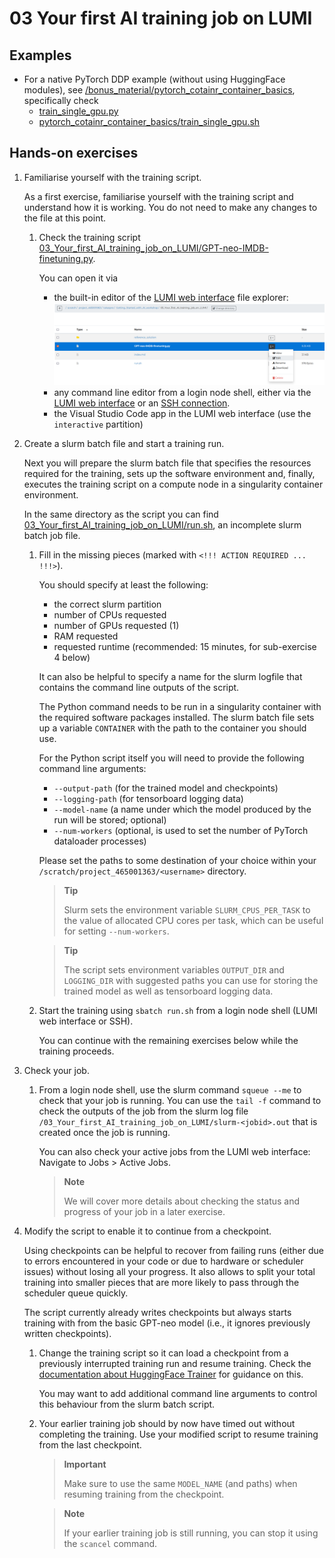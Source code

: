 # 03 Your first AI training job on LUMI

## Examples

- For a native PyTorch DDP example (without using HuggingFace modules), see [/bonus_material/pytorch_cotainr_container_basics](/bonus_material/pytorch_cotainr_container_basics), specifically check
  - [train_single_gpu.py](/bonus_material/pytorch_cotainr_container_basics/train_single_gpu.py)
  - [pytorch_cotainr_container_basics/train_single_gpu.sh](/bonus_material/pytorch_cotainr_container_basics/train_single_gpu.sh)

## Hands-on exercises

1. Familiarise yourself with the training script.

   As a first exercise, familiarise yourself with the training script and understand how it is working. You do not need to make any changes to the file at this point.

   1. Check the training script [03_Your_first_AI_training_job_on_LUMI/GPT-neo-IMDB-finetuning.py](GPT-neo-IMDB-finetuning.py).

        You can open it via
        - the built-in editor of the [LUMI web interface](https://lumi.csc.fi) file explorer: ![Open the LUMI web interface file editor by navigating to a file, clicking the "three dots" menu button and then selecting "Edit"](images/lumi_web_interface_edit_file.png)
        - any command line editor from a login node shell, either via the [LUMI web interface](https://lumi.csc.fi) or an [SSH connection](https://docs.lumi-supercomputer.eu/firststeps/loggingin/).
        - the Visual Studio Code app in the LUMI web interface (use the `interactive` partition)

2. Create a slurm batch file and start a training run.

    Next you will prepare the slurm batch file that specifies the resources required for the training, sets up the software environment and, finally, executes the training script on a compute node in a singularity container environment.

    In the same directory as the script you can find [03_Your_first_AI_training_job_on_LUMI/run.sh](run.sh), an incomplete slurm batch job file.

    1. Fill in the missing pieces (marked with `<!!! ACTION REQUIRED ... !!!>`).

        You should specify at least the following:
        - the correct slurm partition
        - number of CPUs requested
        - number of GPUs requested (1)
        - RAM requested
        - requested runtime (recommended: 15 minutes, for sub-exercise 4 below)

        It can also be helpful to specify a name for the slurm logfile that contains the command line outputs of the script.

        The Python command needs to be run in a singularity container with the required software packages installed. The slurm batch file sets up a variable `CONTAINER`
        with the path to the container you should use.

        For the Python script itself you will need to provide the following command line arguments:
        - `--output-path` (for the trained model and checkpoints)
        - `--logging-path` (for tensorboard logging data)
        - `--model-name` (a name under which the model produced by the run will be stored; optional)
        - `--num-workers` (optional, is used to set the number of PyTorch dataloader processes)

        Please set the paths to some destination of your choice within your `/scratch/project_465001363/<username>` directory.

        > **Tip**
        >
        > Slurm sets the environment variable `SLURM_CPUS_PER_TASK` to the value of allocated CPU cores per task, which
        > can be useful for setting `--num-workers`.

        > **Tip**
        >
        > The script sets environment variables `OUTPUT_DIR` and `LOGGING_DIR` with suggested paths you can use
        > for storing the trained model as well as tensorboard logging data.

    2. Start the training using `sbatch run.sh` from a login node shell (LUMI web interface or SSH).

        You can continue with the remaining exercises below while the training proceeds.

3. Check your job.

    1. From a login node shell, use the slurm command `squeue --me` to check that your job is running. You can use the `tail -f` command to check the outputs of the job from the slurm log file `/03_Your_first_AI_training_job_on_LUMI/slurm-<jobid>.out` that is created once the job is running.

        You can also check your active jobs from the LUMI web interface: Navigate to Jobs > Active Jobs.

        > **Note**
        >
        > We will cover more details about checking the status and progress of your job in a later exercise.

4. Modify the script to enable it to continue from a checkpoint.

    Using checkpoints can be helpful to recover from failing runs (either due to errors encountered in your code or due to hardware or scheduler issues) without losing all your progress. It also allows to split your total training into smaller pieces that are more likely to pass through the scheduler queue quickly.

    The script currently already writes checkpoints but always starts training with from the basic GPT-neo model (i.e., it ignores previously written checkpoints).

    1. Change the training script so it can load a checkpoint from a previously interrupted training run and resume training. Check the [documentation about HuggingFace Trainer](https://huggingface.co/docs/transformers/main_classes/trainer) for guidance on this.

        You may want to add additional command line arguments to control this behaviour from the slurm batch script.

    2. Your earlier training job should by now have timed out without completing the training. Use your modified script to resume training from the last checkpoint.

        > **Important**
        >
        > Make sure to use the same `MODEL_NAME` (and paths) when resuming training from the checkpoint.

        > **Note**
        >
        > If your earlier training job is still running, you can stop it using the `scancel` command.
